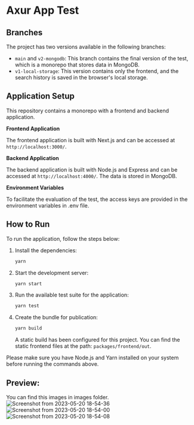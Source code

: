 # Axur App Test

## Branches

The project has two versions available in the following branches:

- `main` and `v2-mongodb`: This branch contains the final version of the test, which is a monorepo that stores data in MongoDB.
- `v1-local-storage`: This version contains only the frontend, and the search history is saved in the browser's local storage.

## Application Setup

This repository contains a monorepo with a frontend and backend application.

**Frontend Application**

The frontend application is built with Next.js and can be accessed at `http://localhost:3000/`.

**Backend Application**

The backend application is built with Node.js and Express and can be accessed at `http://localhost:4000/`. The data is stored in MongoDB.

**Environment Variables**

To facilitate the evaluation of the test, the access keys are provided in the environment variables in .env file.

## How to Run

To run the application, follow the steps below:

1. Install the dependencies:

   ```bash
   yarn
   ```

2. Start the development server:

   ```bash
   yarn start
   ```

3. Run the available test suite for the application:

   ```bash
   yarn test
   ```

4. Create the bundle for publication:

   ```bash
   yarn build
   ```

   A static build has been configured for this project. You can find the static frontend files at the path: `packages/frontend/out`.

Please make sure you have Node.js and Yarn installed on your system before running the commands above.

## Preview:
You can find this images in images folder.
![Screenshot from 2023-05-20 18-54-36](https://github.com/lbarga/axur-app-challenge/assets/17840539/c4881e3d-10d8-49a7-af87-25c2f91ee602)
![Screenshot from 2023-05-20 18-54-00](https://github.com/lbarga/axur-app-challenge/assets/17840539/d66ee255-cdad-4af1-b9f7-a891676d647e)
![Screenshot from 2023-05-20 18-54-08](https://github.com/lbarga/axur-app-challenge/assets/17840539/a7c9bf66-23d2-46e9-a4d0-5f28337265b9)

